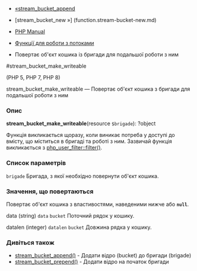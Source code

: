 - [«stream_bucket_append](function.stream-bucket-append.md)
- [stream_bucket_new »] (function.stream-bucket-new.md)

- [PHP Manual](index.md)
- [Функції для роботи з потоками](ref.stream.md)
- Повертає об'єкт кошика із бригади для подальшої роботи з ним

#stream_bucket_make_writeable

(PHP 5, PHP 7, PHP 8)

stream_bucket_make_writeable — Повертає об'єкт кошика з бригади для
подальшої роботи з ним

### Опис

**stream_bucket_make_writeable**(resource `$brigade`): ?object

Функція викликається щоразу, коли виникає потреба у доступі до
вмісту, що міститься в бригаді та роботі з ним. Зазвичай функція
викликається з [php_user_filter::filter()](php-user-filter.filter.md).

### Список параметрів

`brigade`
Бригада, з якої необхідно повернути об'єкт кошика.

### Значення, що повертаються

Повертає об'єкт кошика з властивостями, наведеними нижче або
**`null`**.

data (string)
`data` `bucket` Поточний рядок у кошику.

datalen (integer)
`datalen` `bucket` Довжина рядка у кошику.

### Дивіться також

- [stream_bucket_append()](function.stream-bucket-append.md) -
Додати відро (bucket) до бригади (brigade)
- [stream_bucket_prepend()](function.stream-bucket-prepend.md) -
Додати відро на початок бригади

